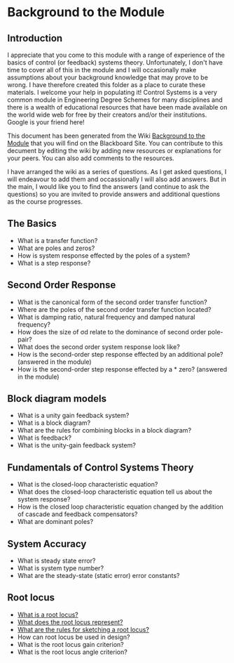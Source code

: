 # Background to the Module

## Introduction

I appreciate that you come to this module with a range of experience of the basics of control (or feedback) systems theory. Unfortunately, I don't have time to cover all of this in the module and I will occasionally make assumptions about your background knowledge that may prove to be wrong. I have therefore created this folder as a place to curate these materials. I welcome your help in populating it! Control Systems is a very common module in Engineering Degree Schemes for many disciplines and there is a wealth of educational resources that have been made available on the world wide web for free by their creators and/or their institutions. Google is your friend here!

This document has been generated from the Wiki [Background to the Module](https://blackboard.swan.ac.uk/webapps/lobj-campuspack-bb_bb60/launch/setupForm.form?course_id=_54756_1&contentId=_2842685_1) that you will find on the Blackboard Site. You can contribute to this decument by editing the wiki by adding new resources or explanations for your peers. You can also add comments to the resources. 

I have arranged the wiki as a series of questions. As I get asked questions, I will endeavour to add them and occassionally I will also add answers. But in the main, I would like you to find the answers (and continue to ask the questions) so you are invited to provide answers and additional questions as the course progresses.

## The Basics

* What is a transfer function?
* What are poles and zeros?
* How is system response effected by the poles of a system?
* What is a step response?

## Second Order Response

* What is the canonical form of the second order transfer function?
* Where are the poles of the second order transfer function located?
* What is damping ratio, natural frequency and damped natural frequency?
* How does the size of σd relate to the dominance of second order pole-pair?
* What does the second order system response look like?
* How is the second-order step response effected by an additional pole? (answered in the module)
* How is the second-order step response effected by a * zero? (answered in the module)

## Block diagram models

* What is a unity gain feedback system?
* What is a block diagram?
* What are the rules for combining blocks in a block diagram?
* What is feedback?
* What is the unity-gain feedback system?

## Fundamentals of Control Systems Theory

* What is the closed-loop characteristic equation?
* What does the closed-loop characteristic equation tell us about the system response?
* How is the closed loop characteristic equation changed by the addition of cascade and feedback compensators?
* What are dominant poles?

## System Accuracy

* What is steady state error?
* What is system type number?
* What are the steady-state (static error) error constants?

## Root locus

* [What is a root locus?]()
* [What does the root locus represent?]()
* [What are the rules for sketching a root locus?]()
* How can root locus be used in design?
* What is the root locus gain criterion?
* What is the root locus angle criterion?
